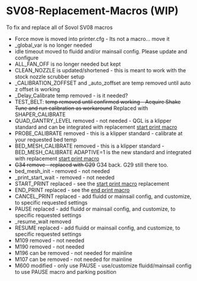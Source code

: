 # SV08-Replacement-Macros (WIP)
To fix and replace all of Sovol SV08 macros

- Force move is moved into printer.cfg - Its not a macro... move it
- _global_var is no longer needed
- idle timeout moved to fluidd and/or mainsail config. Please update and configure
- ALL_FAN_OFF is no longer needed but kept
- CLEAN_NOZZLE is updated/shortened - this is meant to work with the stock nozzle scrubber setup
- _CALIBRATION_ZOFFSET and _auto_zoffset are temp removed until auto z offset is working
- _Delay_Calibrate temp removed - is it needed?
- TEST_BELT: ~~temp removed until confirmed working - Acquire Shake Tune and run calibration as workaround~~ Replaced with SHAPER_CALIBRATE
- QUAD_GANTRY_LEVEL removed - not needed - QGL is a klipper standard and can be integrated with replacement [start print macro](https://github.com/ss1gohan13/A-better-print_start-macro-SV08)
- PROBE_CALIBRATE removed - this is a klipper standard - calibrate at your requested bed temp
- BED_MESH_CALIBRATE removed - this is a klipper standard - BED_MESH_CALIBRATE ADAPTIVE=1 is the new standard and integrated with replacement [start print macro](https://github.com/ss1gohan13/A-better-print_start-macro-SV08)
- ~~G34 remove - replaced with G29~~ G34 back. G29 still there too. 
- bed_mesh_init - removed - not needed
- _print_start_wait - removed - not needed
- START_PRINT replaced - see the [start print macro](https://github.com/ss1gohan13/A-better-print_start-macro-SV08) replacement
- END_PRINT replaced - see the [end print macro](https://github.com/ss1gohan13/A-Better-End-Print-Macro)
- CANCEL_PRINT replaced - add fluidd or mainsail config, and customize, to specific requested settings
- PAUSE replaced - add fluidd or mainsail config, and customize, to specific requested settings
- _resume_wait removed
- RESUME replaced - add fluidd or mainsail config, and customize, to specific requested settings
- M109 removed - not needed
- M190 removed - not needed
- M196 can be removed - not needed for mainline
- M107 can be removed - not needed for mainline
- M600 modified - only use PAUSE - use/customize fluidd/mainsail config to use PAUSE macro and parking position
